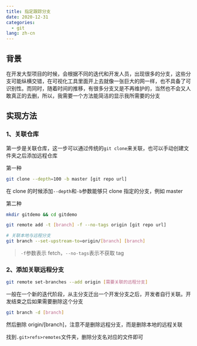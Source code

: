 ```yaml
---
title: 指定跟踪分支
date: 2020-12-31
categories:
  - git
lang: zh-cn
---
```


## 背景

在开发大型项目的时候，会根据不同的迭代和开发人员，出现很多的分支，这些分支可能纵横交错，在可视化工具里面开上去就像一张巨大的网一样，也不具备了可识别性。而同时，随着时间的推移，有很多分支又是不再维护的，当然也不会又人敢真正的去删，所以，我需要一个方法能简洁的显示我所需要的分支

## 实现方法

### 1、关联仓库

第一步是关联仓库，这一步可以通过传统的`git clone`来关联，也可以手动创建文件夹之后添加远程仓库

第一种

```bash
git clone --depth=100 -b master [git repo url]
```

在 clone 的时候添加`--depth`和`-b`参数能够只 clone 指定的分支，例如 master

<!-- more -->

第二种

```bash
mkdir gitdemo && cd gitdemo

git remote add -t [branch] -f --no-tags origin [git repo url]

# 关联本地与远程分支
git branch --set-upstream-to=origin/[branch] [branch]
```

> `-f`参数表示 fetch，`--no-tags`表示不获取 tag

### 2、添加关联远程分支

```bash
git remote set-branches --add origin [需要关联的远程分支]
```

一般在一个新的迭代阶段，从主分支迁出一个开发分支之后，开发者自行关联。开发结束之后如果需要删除这个分支

```bash
git branch -d [branch]
```

然后删除 origin/[branch]，注意不是删除远程分支，而是删除本地的远程关联

找到`.git>refs>remotes`文件夹，删除分支名对应的文件即可
